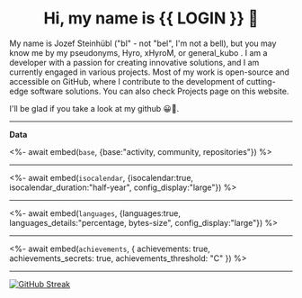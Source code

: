 <p align="center">
    <!-- <img src="https://avatars.githubusercontent.com/u/56601352" width="192" alt="hyro's pfp" /> -->
    <h1 align="center">Hi, my name is {{ LOGIN }} 👋</h1>
</p>

My name is Jozef Steinhübl ("bl" - not "bel", I'm not a bell), but you may know me by my pseudonyms, Hyro, xHyroM, or general_kubo . I am a developer with a passion for creating innovative solutions, and I am currently engaged in various projects. Most of my work is open-source and accessible on GitHub, where I contribute to the development of cutting-edge software solutions. You can also check Projects page on this website.

I'll be glad if you take a look at my github 😀👀.

___
**Data**

<%- await embed(`base`, {base:"activity, community, repositories"}) %>

___

<%- await embed(`isocalendar`, {isocalendar:true, isocalendar_duration:"half-year", config_display:"large"}) %>

___

<%- await embed(`languages`, {languages:true, languages_details:"percentage, bytes-size", config_display:"large"}) %>

___

<%- await embed(`achievements`, { achievements: true, achievements_secrets: true, achievements_threshold: "C" }) %>

___

[![GitHub Streak](https://github-readme-streak-stats.herokuapp.com?user=xHyroM&theme=dark&hide_border=true&date_format=M%20j%5B%2C%20Y%5D)](https://git.io/streak-stats)
